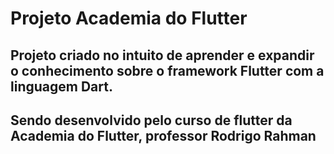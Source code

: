 # Projeto Academia do Flutter

## Projeto criado no intuito de aprender e expandir o conhecimento sobre o framework Flutter com a linguagem Dart.
## Sendo desenvolvido pelo curso de flutter da Academia do Flutter, professor Rodrigo Rahman